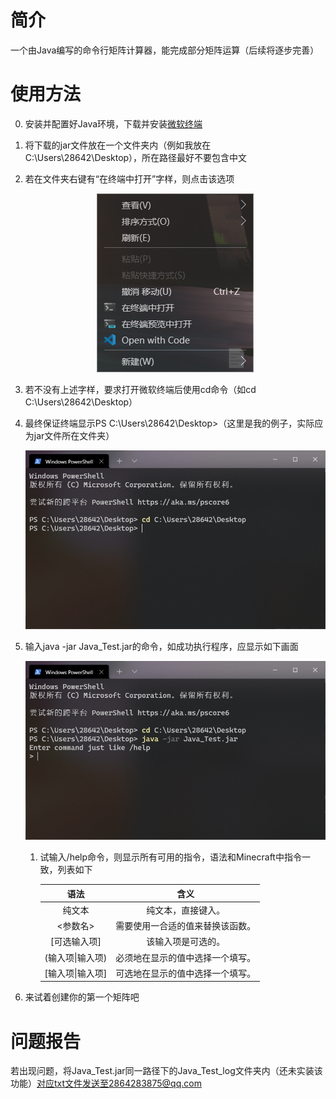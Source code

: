 # 简介

一个由Java编写的命令行矩阵计算器，能完成部分矩阵运算（后续将逐步完善）

# 使用方法

0. 安装并配置好Java环境，下载并安装[微软终端](https://github.com/microsoft/terminal)

1. 将下载的jar文件放在一个文件夹内（例如我放在C:\Users\28642\Desktop），所在路径最好不要包含中文

2. 若在文件夹右键有“在终端中打开”字样，则点击该选项

    <center><img alt="" src="/image/1.png"></center>

3. 若不没有上述字样，要求打开微软终端后使用cd命令（如cd C:\Users\28642\Desktop）

4. 最终保证终端显示PS C:\Users\28642\Desktop>（这里是我的例子，实际应为jar文件所在文件夹）

    <center><img alt="" src="/image/2.png"></center>

5. 输入java -jar Java_Test.jar的命令，如成功执行程序，应显示如下画面

    <center><img alt="" src="/image/3.png"></center>

    1. 试输入/help命令，则显示所有可用的指令，语法和Minecraft中指令一致，列表如下

       |       语法       |               含义               |
       | :--------------: | :------------------------------: |
       |      纯文本      |        纯文本，直接键入。        |
       |     <参数名>     | 需要使用一合适的值来替换该函数。 |
       |   [可选输入项]   |        该输入项是可选的。        |
       | (输入项\|输入项) | 必须地在显示的值中选择一个填写。 |
       | [输入项\|输入项] | 可选地在显示的值中选择一个填写。 |

6. 来试着创建你的第一个矩阵吧

# 问题报告

若出现问题，将Java_Test.jar同一路径下的Java_Test_log文件夹内（还未实装该功能）对应txt文件发送至2864283875@qq.com

